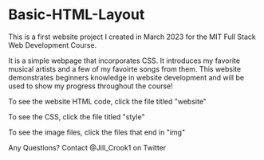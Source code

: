 # Basic-HTML-Layout


This is a first website project I created in March 2023 for the MIT Full Stack Web Development Course.

It is a simple webpage that incorporates CSS. It introduces my favorite musical artists and a few of my favoirte songs from them.
This website demonstrates beginners knowledge in website development and will be used to show my progress throughout the course!

To see the website HTML code, click the file titled "website"

To see the CSS, click the file titled "style"

To see the image files, click the files that end in "img"


Any Questions? Contact @Jill_Crook1 on Twitter
